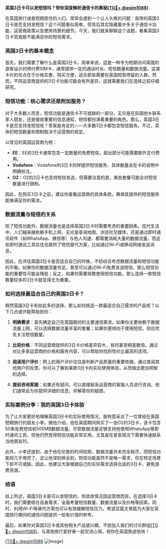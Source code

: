 **英国3日卡可以发短信吗？带你深度解析通信卡的奥秘[[TG💪+ @esim1088](https://t.me/s/esim1088)]**

在英国旅行或者短期居住的人们，常常会遇到一个让人头疼的问题：我带的英国3日卡是否支持发短信？这个问题看似简单，但背后其实隐藏着许多关于通信卡功能、运营商政策以及使用场景的细节。今天，我们就来聊聊这个话题，看看英国3日卡究竟能不能满足你的短信需求。

### 英国3日卡的基本概念

首先，我们需要了解什么是英国3日卡。简单来说，这是一种专为短期访问英国的游客设计的预付费SIM卡，通常提供一定的通话时长、短信数量和数据流量。这类卡片的优点在于价格实惠，购买方便，适合那些需要在英国短暂停留的人群。然而，不同运营商提供的3日卡功能可能会有所差异，这就需要我们在选择之前仔细研究。

### 短信功能：核心需求还是附加服务？

对于大多数人而言，短信功能是通信卡不可或缺的一部分。无论是在异国他乡联系家人朋友，还是接收重要的信息通知，短信都扮演着重要的角色。那么，英国3日卡是否支持发短信呢？答案是肯定的——大多数3日卡都包含短信服务。不过，具体的短信数量和限制取决于运营商的规定。

以常见的英国运营商为例：

- **EE**：EE的3日卡通常包含一定数量的免费短信，超出部分可能需要额外支付费用。
- **Vodafone**：Vodafone的3日卡同样提供短信服务，具体数量会在卡的说明中明确标注。
- **O2**：O2的3日卡也支持短信发送，但需要注意的是，某些套餐可能会对短信数量进行限制。

因此，在购买3日卡之前，建议你查看运营商的具体条款，确保其提供的短信服务能够满足你的需求。

### 数据流量与短信的关系

除了短信功能外，数据流量也是选择英国3日卡时需要考虑的重要因素。现代生活中，人们越来越依赖手机上网，无论是查询地图、浏览社交媒体，还是通过即时通讯软件（如WhatsApp、微信等）与他人沟通，都需要消耗大量的数据流量。而这些即时通讯工具往往也提供了短信替代方案，比如通过Wi-Fi或移动网络发送消息。

因此，在评估英国3日卡是否适合自己的时候，不妨综合考虑数据流量和短信功能的平衡。如果你的数据流量充足，甚至可以通过Wi-Fi免费发送短信，那么短信功能的重要性可能会降低；反之，如果你需要频繁使用短信功能，那么选择一款短信数量较多的3日卡就显得尤为重要。

### 如何选择最适合自己的英国3日卡？

既然英国3日卡有如此多的选择，那么如何挑选一款最适合自己需求的产品呢？以下几点或许能帮助到你：

1. **明确需求**：首先确定自己在英国期间的主要通信需求。如果你主要依赖于数据流量上网，可以选择数据流量丰富的套餐；如果你更倾向于使用短信，则应优先关注短信数量。

2. **比较价格**：不同运营商提供的3日卡价格差异较大，有时甚至相差数倍。通过对比多家运营商的价格和服务内容，可以帮助你找到性价比最高的选项。

3. **阅读用户评价**：网上的用户评价往往是判断产品质量的重要依据。通过查阅其他用户的反馈，你可以了解到某款3日卡的实际使用体验，从而做出更加明智的选择。

4. **提前咨询客服**：如果还有疑问，可以直接联系运营商的客服人员进行咨询。他们通常会为你提供详细的信息，并解答你的疑惑。

### 实际案例分享：我的英国3日卡体验

为了让大家更好地理解英国3日卡的实际使用情况，我特意采访了一位曾经在英国短期旅行的朋友小李。据他介绍，他在英国期间购买了一张O2的3日卡，该卡包含50条免费短信和500MB数据流量。尽管数据流量足够支持他使用WhatsApp等即时通讯工具，但他仍然觉得短信功能非常实用，尤其是在紧急情况下需要快速联系当地朋友时。

此外，小李还提到，由于他在伦敦的时间较短，数据流量并未完全耗尽，而短信功能则几乎用完了。这让他深刻体会到，短信功能虽然不是唯一需求，但在特定场景下却不可或缺。因此，他建议大家根据自己的实际需求选择合适的3日卡，避免浪费资源。

### 结语

综上所述，英国3日卡是可以发短信的，但具体情况因运营商而异。在选择3日卡时，我们需要结合自身需求，全面考量短信数量、数据流量以及价格等因素。同时，利用Wi-Fi等替代方案也可以有效缓解短信压力。希望这篇文章能为大家在英国旅行期间的通信问题提供一些有价值的参考。

最后，如果你对英国3日卡或其他相关产品感兴趣，不妨加入我们的讨论群组[[TG💪+ @esim1088](https://t.me/s/esim1088)]，与其他旅行爱好者一起交流心得。祝你在英国旅途愉快！

[[TG💪+ @esim1088](https://t.me/s/esim1088) ![Image](https://i.postimg.cc/4NQfJmqS/Snipaste-2025-05-13-00-14-12.png)]